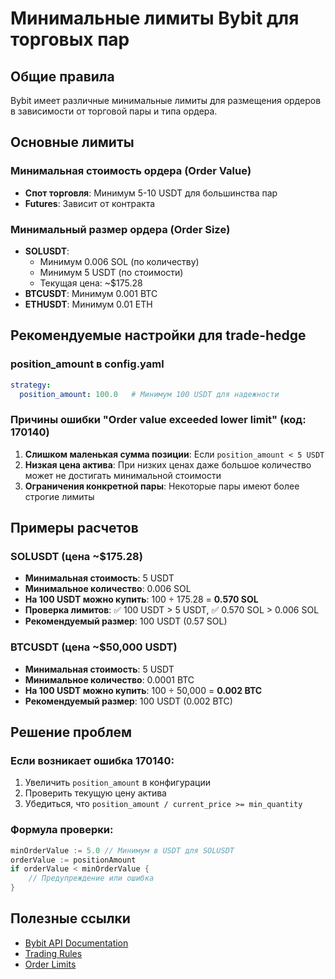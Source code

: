 # Минимальные лимиты Bybit для торговых пар

## Общие правила

Bybit имеет различные минимальные лимиты для размещения ордеров в зависимости от торговой пары и типа ордера.

## Основные лимиты

### Минимальная стоимость ордера (Order Value)
- **Спот торговля**: Минимум 5-10 USDT для большинства пар
- **Futures**: Зависит от контракта

### Минимальный размер ордера (Order Size)
- **SOLUSDT**: 
  - Минимум 0.006 SOL (по количеству)
  - Минимум 5 USDT (по стоимости)
  - Текущая цена: ~$175.28
- **BTCUSDT**: Минимум 0.001 BTC
- **ETHUSDT**: Минимум 0.01 ETH

## Рекомендуемые настройки для trade-hedge

### position_amount в config.yaml
```yaml
strategy:
  position_amount: 100.0   # Минимум 100 USDT для надежности
```

### Причины ошибки "Order value exceeded lower limit" (код: 170140)

1. **Слишком маленькая сумма позиции**: Если `position_amount < 5 USDT`
2. **Низкая цена актива**: При низких ценах даже большое количество может не достигать минимальной стоимости
3. **Ограничения конкретной пары**: Некоторые пары имеют более строгие лимиты

## Примеры расчетов

### SOLUSDT (цена ~$175.28)
- **Минимальная стоимость**: 5 USDT
- **Минимальное количество**: 0.006 SOL
- **На 100 USDT можно купить**: 100 ÷ 175.28 = **0.570 SOL**
- **Проверка лимитов**: ✅ 100 USDT > 5 USDT, ✅ 0.570 SOL > 0.006 SOL
- **Рекомендуемый размер**: 100 USDT (0.57 SOL)

### BTCUSDT (цена ~$50,000 USDT)
- **Минимальная стоимость**: 5 USDT  
- **Минимальное количество**: 0.0001 BTC
- **На 100 USDT можно купить**: 100 ÷ 50,000 = **0.002 BTC**
- **Рекомендуемый размер**: 100 USDT (0.002 BTC)

## Решение проблем

### Если возникает ошибка 170140:
1. Увеличить `position_amount` в конфигурации
2. Проверить текущую цену актива
3. Убедиться, что `position_amount / current_price >= min_quantity`

### Формула проверки:
```go
minOrderValue := 5.0 // Минимум в USDT для SOLUSDT
orderValue := positionAmount
if orderValue < minOrderValue {
    // Предупреждение или ошибка
}
```

## Полезные ссылки

- [Bybit API Documentation](https://bybit-exchange.github.io/docs/v5/intro)
- [Trading Rules](https://help.bybit.com/hc/en-us/articles/360039261154)
- [Order Limits](https://help.bybit.com/hc/en-us/articles/360039261154)
